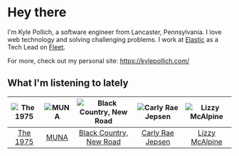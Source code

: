 # Hey there


I'm Kyle Pollich, a software engineer from Lancaster, Pennsylvania. I love web technology and solving challenging problems.
I work at [Elastic](https://www.elastic.co/) as a Tech Lead on [Fleet](https://www.elastic.co/guide/en/fleet/current/fleet-overview.html).

For more, check out my personal site: https://kylepollich.com/

## What I'm listening to lately

<!-- begin artists -->
  |![The 1975](https://i.scdn.co/image/ab6761610000f17889348336354096fd4e36ca73)|![MUNA](https://i.scdn.co/image/ab6761610000f178eff80f0e9a1932555d15cd74)|![Black Country, New Road](https://i.scdn.co/image/ab6761610000f178aebcf58177b9739feadb00b9)|![Carly Rae Jepsen](https://i.scdn.co/image/ab6761610000f178358577f183465ae7698a53a7)|![Lizzy McAlpine](https://i.scdn.co/image/ab6761610000f178b10e2b618880f429a3967185)|
  |:---:|:---:|:---:|:---:|:---:|
  |[The 1975](https://open.spotify.com/artist/3mIj9lX2MWuHmhNCA7LSCW)|[MUNA](https://open.spotify.com/artist/6xdRb2GypJ7DqnWAI2mHGn)|[Black Country, New Road](https://open.spotify.com/artist/3PP6ghmOlDl2jaKaH0avUN)|[Carly Rae Jepsen](https://open.spotify.com/artist/6sFIWsNpZYqfjUpaCgueju)|[Lizzy McAlpine](https://open.spotify.com/artist/1GmsPCcpKgF9OhlNXjOsbS)|
<!-- end artists -->
